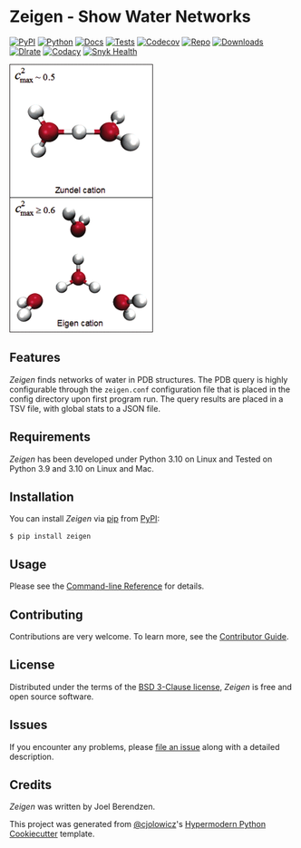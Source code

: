 # Zeigen - Show Water Networks

[![PyPI](https://img.shields.io/pypi/v/zeigen.svg)][pypi_]
[![Python](https://img.shields.io/pypi/pyversions/zeigen)][python version]
[![Docs](https://img.shields.io/readthedocs/zeigen/latest.svg?label=Read%20the%20Docs)][read the docs]
[![Tests](https://github.com/hydrationdynamics/zeigen/workflows/Tests/badge.svg)][tests]
[![Codecov](https://codecov.io/gh/hydrationdynamics/zeigen/branch/main/graph/badge.svg)][codecov]
[![Repo](https://img.shields.io/github/last-commit/hydrationdynamics/zeigen)][repo]
[![Downloads](https://pepy.tech/badge/zeigen)][downloads]
[![Dlrate](https://img.shields.io/pypi/dm/zeigen)][dlrate]
[![Codacy](https://app.codacy.com/project/badge/Grade/3e29ba5ba23d48888372138790ab26f3)][codacy]
[![Snyk Health](https://snyk.io/advisor/python/zeigen/badge.svg)][snyk]

[pypi_]: https://pypi.org/project/zeigen/
[python version]: https://pypi.org/project/zeigen
[read the docs]: https://zeigen.readthedocs.io/
[tests]: https://github.com/hydrationdynamics/zeigen/actions?workflow=Tests
[codecov]: https://app.codecov.io/gh/hydrationdynamics/zeigen
[repo]: https://github.com/hydrationdynamics/zeigen
[downloads]: https://pepy.tech/project/zeigen
[dlrate]: https://github.com/hydrationdynamics/zeigen
[codacy]: https://www.codacy.com/gh/hydrationdynamics/zeigen?utm_source=github.com&utm_medium=referral&utm_content=hydrationdynamics/zeigen&utm_campaign=Badge_Grade
[snyk]: https://snyk.io/advisor/python/zeigen

[![logo](https://raw.githubusercontent.com/hydrationdynamics/zeigen/main/docs/_static/logo.png)][logo license]

[logo license]: https://raw.githubusercontent.com/hydrationdynamics/zeigen/main/LICENSE.logo.txt

## Features

_Zeigen_ finds networks of water in PDB structures.
The PDB query is highly configurable through the `zeigen.conf`
configuration file that is placed in the config
directory upon first program run. The query results are
placed in a TSV file, with global stats to a JSON file.

## Requirements

_Zeigen_ has been developed under Python 3.10 on Linux and
Tested on Python 3.9 and 3.10 on Linux and Mac.

## Installation

You can install _Zeigen_ via [pip] from [PyPI]:

```console
$ pip install zeigen
```

## Usage

Please see the [Command-line Reference] for details.

## Contributing

Contributions are very welcome.
To learn more, see the [Contributor Guide].

## License

Distributed under the terms of the [BSD 3-Clause license][license],
_Zeigen_ is free and open source software.

## Issues

If you encounter any problems,
please [file an issue] along with a detailed description.

## Credits

_Zeigen_ was written by Joel Berendzen.

This project was generated from [@cjolowicz]'s [Hypermodern Python Cookiecutter] template.

[@cjolowicz]: https://github.com/cjolowicz
[pypi]: https://pypi.org/
[hypermodern python cookiecutter]: https://github.com/cjolowicz/cookiecutter-hypermodern-python
[file an issue]: https://github.com/hydrationdynamics/zeigen/issues
[pip]: https://pip.pypa.io/

<!-- github-only -->

[license]: https://github.com/hydrationdynamics/zeigen/blob/main/LICENSE
[contributor guide]: https://github.com/hydrationdynamics/zeigen/blob/main/CONTRIBUTING.md
[command-line reference]: https://zeigen.readthedocs.io/en/latest/usage.html
